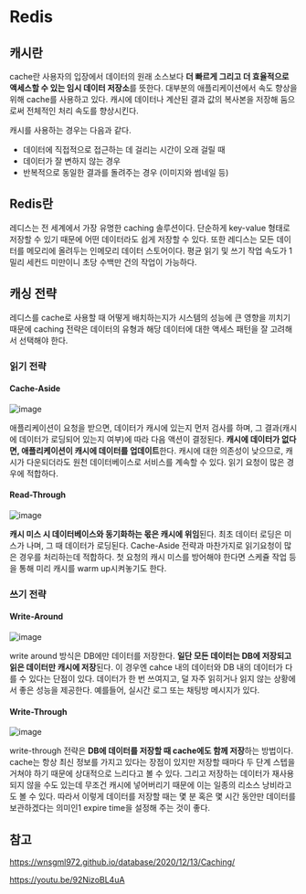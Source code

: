 # Redis


## 캐시란
cache란 사용자의 입장에서 데이터의 원래 소스보다 **더 빠르게 그리고 더 효율적으로 액세스할 수 있는 임시 데이터 저장소**를 뜻한다. 대부분의 애플리케이션에서
속도 향상을 위해 cache를 사용하고 있다. 캐시에 데이터나 계산된 결과 값의 복사본을 저장해 둠으로써 전체적인 처리 속도를 향상시킨다.

캐시를 사용하는 경우는 다음과 같다.
- 데이터에 직접적으로 접근하는 데 걸리는 시간이 오래 걸릴 때
- 데이터가 잘 변하지 않는 경우
- 반복적으로 동일한 결과를 돌려주는 경우 (이미지와 썸네일 등)

## Redis란
레디스는 전 세계에서 가장 유명한 caching 솔루션이다. 
단순하게 key-value 형태로 저장할 수 있기 때문에
어떤 데이터라도 쉽게 저장할 수 있다.
또한 레디스는 모든 데이터를 메모리에 올려두는
인메모리 데이터 스토어이다. 평균 읽기 및 쓰기 작업 속도가 1밀리 세컨드 미만이니 초당 수백만 건의 작업이 가능하다.

## 캐싱 전략
레디스를 cache로 사용할 때 어떻게 배치하는지가
시스템의 성능에 큰 영향을 끼치기 때문에 caching 전략은 데이터의 유형과
해당 데이터에 대한 액세스 패턴을
잘 고려해서 선택해야 한다.

### 읽기 전략
#### Cache-Aside

![image](https://user-images.githubusercontent.com/46465928/158104527-333053c5-04e5-48bc-a87b-beea7a98e3c5.png)

애플리케이션이 요청을 받으면, 데이터가 캐시에 있는지 먼저 검사를 하며, 그 결과(캐시에 데이터가 로딩되어 있는지 여부)에 따라 다음 액션이 결정된다. **캐시에 데이터가 없다면, 애플리케이션이 캐시에 데이터를 업데이트**한다. 캐시에 대한 의존성이 낮으므로, 캐시가 다운되더라도 원천 데이터베이스로 서비스를 계속할 수 있다. 읽기 요청이 많은 경우에 적합하다.

#### Read-Through

![image](https://user-images.githubusercontent.com/46465928/158104554-4428f6a8-8610-42c2-beb1-241a086501bf.png)

**캐시 미스 시 데이터베이스와 동기화하는 몫은 캐시에 위임**된다. 최초 데이터 로딩은 미스가 나며, 그 때 데이터가 로딩된다. Cache-Aside 전략과 마찬가지로 읽기요청이 많은 경우를 처리하는데 적합하다. 첫 요청의 캐시 미스를 방어해야 한다면 스케쥴 작업 등을 통해 미리 캐시를 warm up시켜놓기도 한다.

### 쓰기 전략
#### Write-Around

![image](https://user-images.githubusercontent.com/46465928/155972106-e45061a4-4344-4878-b109-c3f4e3a21ca2.png)

write around 방식은 DB에만 데이터를 저장한다.
**일단 모든 데이터는 DB에 저장되고 읽은 데이터만 캐시에 저장**된다. 
이 경우엔 cahce 내의 데이터와 DB 내의 데이터가
다를 수 있다는 단점이 있다. 데이터가 한 번 쓰여지고, 덜 자주 읽히거나 읽지 않는 상황에서 좋은 성능을 제공한다. 예를들어, 실시간 로그 또는 채팅방 메시지가 있다.

#### Write-Through

![image](https://user-images.githubusercontent.com/46465928/155972155-63958058-94be-4a8c-a158-bc6f53533924.png)

write-through 전략은
**DB에 데이터를 저장할 때
cache에도 함께 저장**하는 방법이다.
cache는 항상 최신 정보를 가지고 있다는 장점이 있지만
저장할 때마다 두 단계 스텝을 거쳐야 하기 때문에
상대적으로 느리다고 볼 수 있다.
그리고 저장하는 데이터가 재사용되지 않을 수도 있는데
무조건 캐시에 넣어버리기 때문에
이는 일종의 리소스 낭비라고도 볼 수 있다.
따라서 이렇게 데이터를 저장할 때는 몇 분
혹은 몇 시간 동안만 데이터를 보관하겠다는 의미인1
expire time을 설정해 주는 것이 좋다.

## 참고
https://wnsgml972.github.io/database/2020/12/13/Caching/

https://youtu.be/92NizoBL4uA



